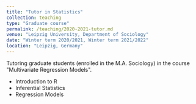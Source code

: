 ```yaml
---
title: "Tutor in Statistics"
collection: teaching
type: "Graduate course"
permalink: /teaching/2020-2021-tutor.md
venue: "Leipzig University, Department of Sociology"
date: "Winter term 2020/2021, Winter term 2021/2022"
location: "Leipzig, Germany"
---
```


Tutoring graduate students (enrolled in the M.A. Sociology) in the course "Multivariate Regression Models".

* Introduction to R
* Inferential Statistics
* Regression Models
